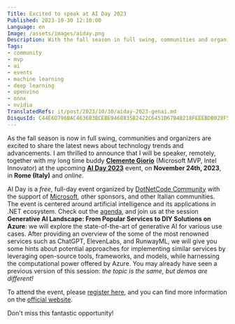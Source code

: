 ```yaml
---
Title: Excited to speak at AI Day 2023
Published: 2023-10-30 12:10:00
Language: en
Image: /assets/images/aiday.png
Description: With the fall season in full swing, communities and organizers are excited to share the latest news about technology trends and advancements. I am thrilled to announce that I will be speaker, together with my long time buddy Clemente Giorio, at the upcoming AI Day 2023, on November 24th, in Rome and online.
Tags:
- community
- mvp
- ai
- events
- machine learning
- deep learning
- openvino
- onnx
- nvidia
TranslatedRefs: it/post/2023/10/30/aiday-2023-genai.md
DisqusId: C44E6D796BAC4636B3BCEBE9468835B2422C6451D67B4B218FEEEBDB028F51A4
---
```


As the fall season is now in full swing, communities and organizers are excited to share the latest news about technology trends and advancements. I am thrilled to announce that I will be speaker, remotely, together with my long time buddy **<a href="https://www.linkedin.com/in/clemente-giorio-03a61811/" target="_blank">Clemente Giorio</a>** (Microsoft MVP, Intel Innovator) at the upcoming **<a href="https://aiday.dotnetdev.it/" target="_blank">AI Day 2023</a>** event, on **November 24th, 2023**, in **Rome (Italy)** and *online*.

AI Day is a *free*, full-day event organized by <a href="DotNetCode" target="_blank">DotNetCode Community</a> with the support of <a href="https://www.microsoft.com/" target="_blank">Microsoft</a>, other sponsors, and other Italian communities. The event is centered around artificial intelligence and its applications in .NET ecosystem. Check out the <a href="https://aiday.dotnetdev.it/agenda" target="_blank">agenda</a>, and join us at the session **Generative AI Landscape: From Popular Services to DIY Solutions on Azure**</a>: we will explore the state-of-the-art of generative AI for various use cases. After providing an overview of the some of the most renowned services such as ChatGPT, ElevenLabs, and RunwayML, we will give you some hints about potential approaches for implementing similar services by leveraging open-source tools, frameworks, and models, while harnessing the computational power offered by Azure. You may already have seen a previous version of this session: *the topic is the same, but demos are different!*

To attend the event, please <a href="https://www.eventbrite.it/e/registrazione-ai-day-2023-729276966037" target="_blank">register here</a>, and you can find more information on the <a href="https://aiday.dotnetdev.it/" target="_blank">official website</a>.

Don't miss this fantastic opportunity!
